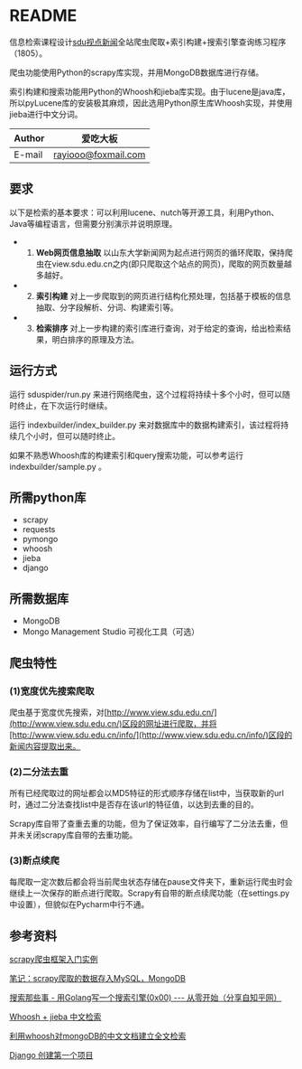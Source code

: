 # README
信息检索课程设计[sdu视点新闻](http://view.sdu.edu.cn/)全站爬虫爬取+索引构建+搜索引擎查询练习程序（1805）。

爬虫功能使用Python的scrapy库实现，并用MongoDB数据库进行存储。

索引构建和搜索功能用Python的Whoosh和jieba库实现。由于lucene是java库，所以pyLucene库的安装极其麻烦，因此选用Python原生库Whoosh实现，并使用jieba进行中文分词。

|Author|爱吃大板|
|---|---
|E-mail|rayiooo@foxmail.com
## 要求
以下是检索的基本要求：可以利用lucene、nutch等开源工具，利用Python、Java等编程语言，但需要分别演示并说明原理。
* 1. __Web网页信息抽取__
以山东大学新闻网为起点进行网页的循环爬取，保持爬虫在view.sdu.edu.cn之内(即只爬取这个站点的网页)，爬取的网页数量越多越好。

* 2. __索引构建__
对上一步爬取到的网页进行结构化预处理，包括基于模板的信息抽取、分字段解析、分词、构建索引等。

* 3. __检索排序__
对上一步构建的索引库进行查询，对于给定的查询，给出检索结果，明白排序的原理及方法。
## 运行方式
运行 sduspider/run.py 来进行网络爬虫，这个过程将持续十多个小时，但可以随时终止，在下次运行时继续。

运行 indexbuilder/index_builder.py 来对数据库中的数据构建索引，该过程将持续几个小时，但可以随时终止。

如果不熟悉Whoosh库的构建索引和query搜索功能，可以参考运行 indexbuilder/sample.py 。
## 所需python库
* scrapy
* requests
* pymongo
* whoosh
* jieba
* django
## 所需数据库
* MongoDB
* Mongo Management Studio 可视化工具（可选）
## 爬虫特性
### (1)宽度优先搜索爬取
爬虫基于宽度优先搜索，对[http://www.view.sdu.edu.cn/](http://www.view.sdu.edu.cn/)区段的网址进行爬取，并将[http://www.view.sdu.edu.cn/info/](http://www.view.sdu.edu.cn/info/)区段的新闻内容提取出来。
### (2)二分法去重
所有已经爬取过的网址都会以MD5特征的形式顺序存储在list中，当获取新的url时，通过二分法查找list中是否存在该url的特征值，以达到去重的目的。

Scrapy库自带了查重去重的功能，但为了保证效率，自行编写了二分法去重，但并未关闭scrapy库自带的去重功能。
### (3)断点续爬
每爬取一定次数后都会将当前爬虫状态存储在pause文件夹下，重新运行爬虫时会继续上一次保存的断点进行爬取。Scrapy有自带的断点续爬功能（在settings.py中设置），但貌似在Pycharm中行不通。
## 参考资料
[scrapy爬虫框架入门实例](https://blog.csdn.net/zjiang1994/article/details/52779537)

[笔记：scrapy爬取的数据存入MySQL，MongoDB](https://blog.csdn.net/wqh_jingsong/article/details/54981344)

[搜索那些事 - 用Golang写一个搜索引擎(0x00) --- 从零开始（分享自知乎网）](https://zhuanlan.zhihu.com/p/20938685?utm_source=qq&utm_medium=social&utm_member=MWIxZDY0Nzg4YWQ5ODRkYzhlNzAyMDZiMTgwZTE0NzM%3D%0A)

[Whoosh + jieba 中文检索](https://www.jianshu.com/p/127c8c0b908a)

[利用whoosh对mongoDB的中文文档建立全文检索](https://www.cnblogs.com/Micang/p/6346437.html)

[Django 创建第一个项目](http://www.runoob.com/django/django-first-app.html)
